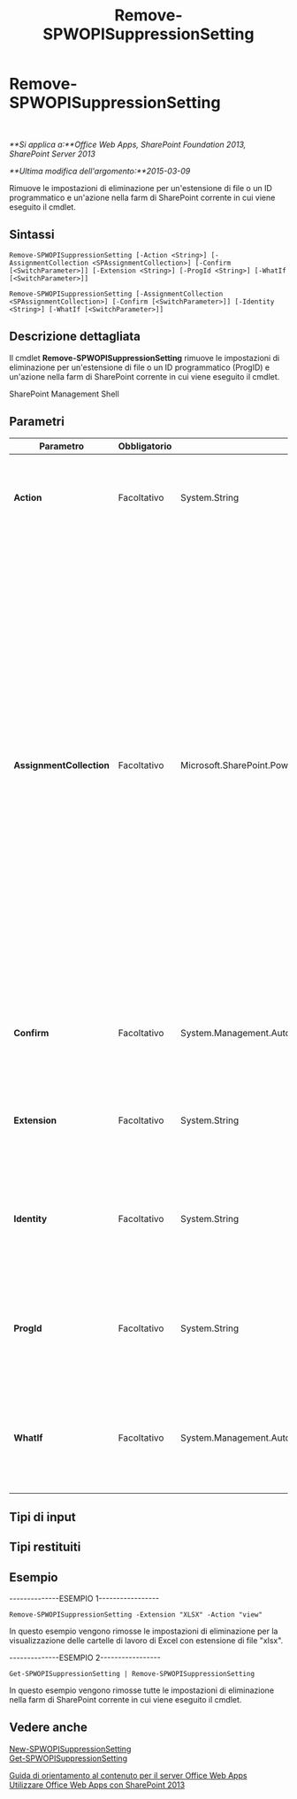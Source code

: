 ﻿---
title: Remove-SPWOPISuppressionSetting
TOCTitle: Remove-SPWOPISuppressionSetting
ms:assetid: cbaef5a8-e682-4166-be44-15ab1c79acca
ms:mtpsurl: https://technet.microsoft.com/it-it/library/JJ219452(v=office.15)
ms:contentKeyID: 49652292
ms.date: 12/23/2017
mtps_version: v=office.15
ms.translationtype: HT
---

# Remove-SPWOPISuppressionSetting

 

_**Si applica a:**Office Web Apps, SharePoint Foundation 2013, SharePoint Server 2013_

_**Ultima modifica dell'argomento:**2015-03-09_

Rimuove le impostazioni di eliminazione per un'estensione di file o un ID programmatico e un'azione nella farm di SharePoint corrente in cui viene eseguito il cmdlet.

## Sintassi

    Remove-SPWOPISuppressionSetting [-Action <String>] [-AssignmentCollection <SPAssignmentCollection>] [-Confirm [<SwitchParameter>]] [-Extension <String>] [-ProgId <String>] [-WhatIf [<SwitchParameter>]]

    Remove-SPWOPISuppressionSetting [-AssignmentCollection <SPAssignmentCollection>] [-Confirm [<SwitchParameter>]] [-Identity <String>] [-WhatIf [<SwitchParameter>]]

## Descrizione dettagliata

Il cmdlet **Remove-SPWOPISuppressionSetting** rimuove le impostazioni di eliminazione per un'estensione di file o un ID programmatico (ProgID) e un'azione nella farm di SharePoint corrente in cui viene eseguito il cmdlet.

SharePoint Management Shell

## Parametri


<table>
<colgroup>
<col style="width: 25%" />
<col style="width: 25%" />
<col style="width: 25%" />
<col style="width: 25%" />
</colgroup>
<thead>
<tr class="header">
<th>Parametro</th>
<th>Obbligatorio</th>
<th>Tipo</th>
<th>Descrizione</th>
</tr>
</thead>
<tbody>
<tr class="odd">
<td><p><strong>Action</strong></p></td>
<td><p>Facoltativo</p></td>
<td><p>System.String</p></td>
<td><p>Indica l'azione per un'estensione di file o un ID programmatico (ProgID) specifico, ad esempio &quot;view&quot;, &quot;edit&quot; ed &quot;embedview&quot;.</p></td>
</tr>
<tr class="even">
<td><p><strong>AssignmentCollection</strong></p></td>
<td><p>Facoltativo</p></td>
<td><p>Microsoft.SharePoint.PowerShell.SPAssignmentCollection</p></td>
<td><p>Consente di gestire gli oggetti ai fini della corretta eliminazione dalla memoria. Oggetti quali <strong>SPWeb</strong> o <strong>SPSite</strong> richiedono quantità di memoria elevate e per utilizzarli negli script Windows PowerShell è necessario gestire la memoria in modo appropriato. Tramite l'oggetto <strong>SPAssignment</strong> è possibile assegnare oggetti a una variabile ed eliminarli quando è necessario liberare memoria. Gli oggetti <strong>SPWeb</strong>, <strong>SPSite</strong> o <strong>SPSiteAdministration</strong> utilizzati vengono automaticamente eliminati dalla memoria se non viene utilizzato un insieme di assegnazioni o il parametro <strong>Global</strong>.</p>
<div class="alert">

> [!NOTE]
> Quando viene utilizzato il parametro <STRONG>Global</STRONG> tutti gli oggetti vengono memorizzati nell'area di archiviazione globale. Se gli oggetti non vengono utilizzati immediatamente o eliminati dalla memoria tramite il comando <STRONG>Stop-SPAssignment</STRONG>, può verificarsi una condizione di memoria insufficiente.


</div>
<p></p></td>
</tr>
<tr class="odd">
<td><p><strong>Confirm</strong></p></td>
<td><p>Facoltativo</p></td>
<td><p>System.Management.Automation.SwitchParameter</p></td>
<td><p>Richiede la conferma prima di eseguire il comando. Per ulteriori informazioni, digitare il comando seguente: <strong>get-help about_commonparameters</strong>.</p></td>
</tr>
<tr class="even">
<td><p><strong>Extension</strong></p></td>
<td><p>Facoltativo</p></td>
<td><p>System.String</p></td>
<td><p>Specifica l'estensione di file. Eseguire Get-SPWOPIBinding per ottenere l'elenco delle estensioni di file supportate dall'applicazione WOPI.</p></td>
</tr>
<tr class="odd">
<td><p><strong>Identity</strong></p></td>
<td><p>Facoltativo</p></td>
<td><p>System.String</p></td>
<td><p>Specifica una stringa che rappresenta un'impostazione SPWOPISuppressionSetting. Eseguire Get-SPWOPISuppressionSetting per visualizzare esempi di stringhe di questo tipo.</p></td>
</tr>
<tr class="even">
<td><p><strong>ProgId</strong></p></td>
<td><p>Facoltativo</p></td>
<td><p>System.String</p></td>
<td><p>Specifica l'identificatore programmatico (ProgID) di un'applicazione da eliminare. Eseguire Get-SPWOPIBinding per ottenere l'elenco di ProgID supportati dall'applicazione WOPI.</p></td>
</tr>
<tr class="odd">
<td><p><strong>WhatIf</strong></p></td>
<td><p>Facoltativo</p></td>
<td><p>System.Management.Automation.SwitchParameter</p></td>
<td><p>Visualizza un messaggio che illustra gli effetti del comando anziché eseguire il comando. Per ulteriori informazioni, digitare il comando seguente: <strong>get-help about_commonparameters</strong></p></td>
</tr>
</tbody>
</table>


## Tipi di input

## Tipi restituiti

## Esempio

\--------------ESEMPIO 1-----------------

    Remove-SPWOPISuppressionSetting -Extension "XLSX" -Action "view"

In questo esempio vengono rimosse le impostazioni di eliminazione per la visualizzazione delle cartelle di lavoro di Excel con estensione di file "xlsx".

\--------------ESEMPIO 2-----------------

    Get-SPWOPISuppressionSetting | Remove-SPWOPISuppressionSetting

In questo esempio vengono rimosse tutte le impostazioni di eliminazione nella farm di SharePoint corrente in cui viene eseguito il cmdlet.

## Vedere anche


[New-SPWOPISuppressionSetting](new-spwopisuppressionsetting.md)  
[Get-SPWOPISuppressionSetting](get-spwopisuppressionsetting.md)  


[Guida di orientamento al contenuto per il server Office Web Apps](content-roadmap-for-office-web-apps-server.md)  
[Utilizzare Office Web Apps con SharePoint 2013](use-office-web-apps-with-sharepoint-2013.md)  
  

[](use-office-web-apps-with-sharepoint-2013.md)


